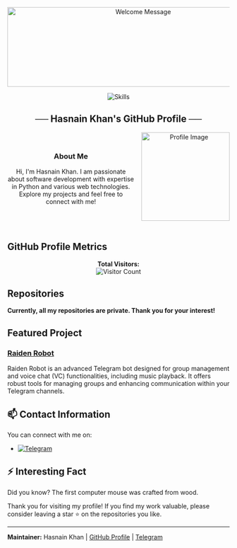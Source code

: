 <p align="center">
  <img src="https://readme-typing-svg.herokuapp.com?color=00FF00&center=true&lines=Welcome+to+My+GitHub+Profile;I+Am+Hasnain+Khan;Thank+You+For+Visiting" width="600" height="180" alt="Welcome Message">
</p>

<p align="center">
  <img src="https://skillicons.dev/icons?i=python,vscode,linux,git,github,githubactions,flask,html,markdown,sqlite,mysql,postgres,redis" alt="Skills">
</p>

<h2 align="center">
    ── Hasnain Khan's GitHub Profile ──
</h2>

<div align="center">
  <div style="display: flex; justify-content: center; align-items: center; gap: 1rem;">
    <div>
      <h3>About Me</h3>
      <p>
        Hi, I'm Hasnain Khan. I am passionate about software development with expertise in Python and various web technologies. Explore my projects and feel free to connect with me!
      </p>
    </div>
    <img src="https://files.catbox.moe/tlqhkf.jpg" width="200" alt="Profile Image">
  </div>
</div>

<br>

## GitHub Profile Metrics

<p align="center">
  <strong>Total Visitors:</strong><br>
  <img src="https://profile-counter.glitch.me/hasnaink-07/count.svg" alt="Visitor Count">
</p>

## Repositories

**Currently, all my repositories are private. Thank you for your interest!**

## Featured Project

### [Raiden Robot](https://t.me/Raiden_Robot)

Raiden Robot is an advanced Telegram bot designed for group management and voice chat (VC) functionalities, including music playback. It offers robust tools for managing groups and enhancing communication within your Telegram channels.

## 📫 Contact Information

You can connect with me on:

- [![Telegram](https://img.shields.io/badge/Hasnain_Telegram-blue?style=for-the-badge&logo=telegram)](https://t.me/hasnainkk)

## ⚡ Interesting Fact

Did you know? The first computer mouse was crafted from wood.

Thank you for visiting my profile! If you find my work valuable, please consider leaving a star ⭐️ on the repositories you like.

---

**Maintainer:** Hasnain Khan | [GitHub Profile](https://github.com/hasnainkk07) | [Telegram](https://t.me/hasnainkk)
